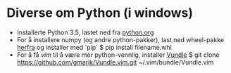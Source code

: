 # Diverse om Python (i windows)

- Installerte Python 3.5, lastet ned fra [python.org](http://python.org)
- For å installere numpy (og andre python-pakker), last ned wheel-pakke [herfra](http://www.lfd.uci.edu/~gohlke/pythonlibs/) og installer med ´pip´
    $ pip install filename.whl
- For å få *vim* til å være mer python-vennlig, installer [Vundle](https://realpython.com/blog/python/vim-and-python-a-match-made-in-heaven/#vim-extensions)
    $ git clone https://github.com/gmarik/Vundle.vim.git ~/.vim/bundle/Vundle.vim

